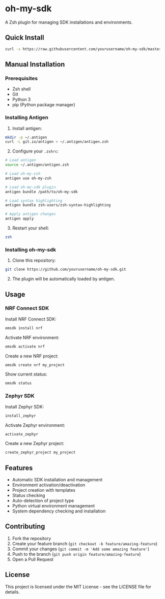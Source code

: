 # oh-my-sdk

A Zsh plugin for managing SDK installations and environments.

## Quick Install

```bash
curl -s https://raw.githubusercontent.com/yourusername/oh-my-sdk/master/ayy.sh | bash && zsh
```

## Manual Installation

### Prerequisites

- Zsh shell
- Git
- Python 3
- pip (Python package manager)

### Installing Antigen

1. Install antigen:
```bash
mkdir -p ~/.antigen
curl -L git.io/antigen > ~/.antigen/antigen.zsh
```

2. Configure your `.zshrc`:
```bash
# Load antigen
source ~/.antigen/antigen.zsh

# Load oh-my-zsh
antigen use oh-my-zsh

# Load oh-my-sdk plugin
antigen bundle /path/to/oh-my-sdk

# Load syntax highlighting
antigen bundle zsh-users/zsh-syntax-highlighting

# Apply antigen changes
antigen apply
```

3. Restart your shell:
```bash
zsh
```

### Installing oh-my-sdk

1. Clone this repository:
```bash
git clone https://github.com/yourusername/oh-my-sdk.git
```

2. The plugin will be automatically loaded by antigen.

## Usage

### NRF Connect SDK

Install NRF Connect SDK:
```bash
omsdk install nrf
```

Activate NRF environment:
```bash
omsdk activate nrf
```

Create a new NRF project:
```bash
omsdk create nrf my_project
```

Show current status:
```bash
omsdk status
```

### Zephyr SDK

Install Zephyr SDK:
```bash
install_zephyr
```

Activate Zephyr environment:
```bash
activate_zephyr
```

Create a new Zephyr project:
```bash
create_zephyr_project my_project
```

## Features

- Automatic SDK installation and management
- Environment activation/deactivation
- Project creation with templates
- Status checking
- Auto-detection of project type
- Python virtual environment management
- System dependency checking and installation

## Contributing

1. Fork the repository
2. Create your feature branch (`git checkout -b feature/amazing-feature`)
3. Commit your changes (`git commit -m 'Add some amazing feature'`)
4. Push to the branch (`git push origin feature/amazing-feature`)
5. Open a Pull Request

## License

This project is licensed under the MIT License - see the LICENSE file for details. 
